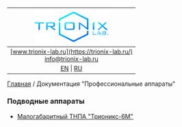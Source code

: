 | ![logo](/logo_nav.png) |
| :---: |
| [www.trionix-lab.ru](https://trionix-lab.ru/) <br/> [info@trionix-lab.ru](mailto:info@trionix-lab.ru) |
| [EN](/README.md) \| [RU](/README_RU.md) |

[Главная](/README_RU.md) / Документация "Профессиональные аппараты"

### Подводные аппараты
* [Малогабаритный ТНПА "Трионикс-6М"](/documentation/prof/trionix-6M_RU.md)